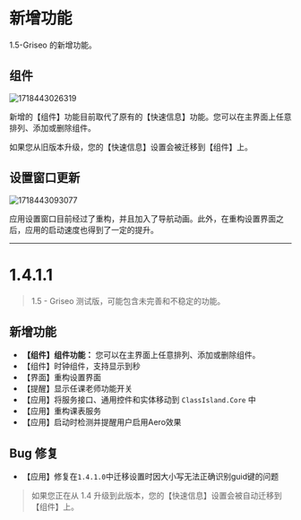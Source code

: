 # 新增功能

1.5-Griseo 的新增功能。

## 组件

![1718443026319](pack://application:,,,/ClassIsland;component/Assets/Documents/image/ChangeLog/1718443026319.png)

新增的【组件】功能目前取代了原有的【快速信息】功能。您可以在主界面上任意排列、添加或删除组件。

如果您从旧版本升级，您的【快速信息】设置会被迁移到【组件】上。


## 设置窗口更新

![1718443093077](pack://application:,,,/ClassIsland;component/Assets/Documents/image/ChangeLog/1718443093077.png)

应用设置窗口目前经过了重构，并且加入了导航动画。此外，在重构设置界面之后，应用的启动速度也得到了一定的提升。


***

# 1.4.1.1

> 1.5 - Griseo 测试版，可能包含未完善和不稳定的功能。

## 新增功能
- **【组件】组件功能：** 您可以在主界面上任意排列、添加或删除组件。
- 【组件】时钟组件，支持显示到秒
- 【界面】重构设置界面
- 【提醒】显示任课老师功能开关
- 【应用】将服务接口、通用控件和实体移动到 `ClassIsland.Core` 中
- 【应用】重构课表服务
- 【应用】启动时检测并提醒用户启用Aero效果

## Bug 修复
- 【应用】修复在`1.4.1.0`中迁移设置时因大小写无法正确识别guid键的问题

> 如果您正在从 1.4 升级到此版本，您的【快速信息】设置会被自动迁移到【组件】上。
